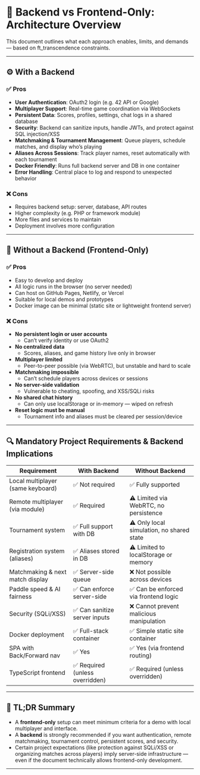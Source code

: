 
# 🧠 Backend vs Frontend-Only: Architecture Overview

This document outlines what each approach enables, limits, and demands — based on ft_transcendence constraints.

---

## ⚙️ With a Backend

### ✅ Pros
- **User Authentication**: OAuth2 login (e.g. 42 API or Google)
- **Multiplayer Support**: Real-time game coordination via WebSockets
- **Persistent Data**: Scores, profiles, settings, chat logs in a shared database
- **Security**: Backend can sanitize inputs, handle JWTs, and protect against SQL injection/XSS
- **Matchmaking & Tournament Management**: Queue players, schedule matches, and display who’s playing
- **Aliases Across Sessions**: Track player names, reset automatically with each tournament
- **Docker Friendly**: Runs full backend server and DB in one container
- **Error Handling**: Central place to log and respond to unexpected behavior

### ❌ Cons
- Requires backend setup: server, database, API routes
- Higher complexity (e.g. PHP or framework module)
- More files and services to maintain
- Deployment involves more configuration

---

## 🧁 Without a Backend (Frontend-Only)

### ✅ Pros
- Easy to develop and deploy
- All logic runs in the browser (no server needed)
- Can host on GitHub Pages, Netlify, or Vercel
- Suitable for local demos and prototypes
- Docker image can be minimal (static site or lightweight frontend server)

### ❌ Cons
- **No persistent login or user accounts**
  - Can’t verify identity or use OAuth2
- **No centralized data**
  - Scores, aliases, and game history live only in browser
- **Multiplayer limited**
  - Peer-to-peer possible (via WebRTC), but unstable and hard to scale
- **Matchmaking impossible**
  - Can’t schedule players across devices or sessions
- **No server-side validation**
  - Vulnerable to cheating, spoofing, and XSS/SQLi risks
- **No shared chat history**
  - Can only use localStorage or in-memory — wiped on refresh
- **Reset logic must be manual**
  - Tournament info and aliases must be cleared per session/device

---

## 🔍 Mandatory Project Requirements & Backend Implications

| Requirement | With Backend | Without Backend |
|------------|--------------|-----------------|
| Local multiplayer (same keyboard) | ✅ Not required | ✅ Fully supported |
| Remote multiplayer (via module) | ✅ Required | ⚠️ Limited via WebRTC, no persistence |
| Tournament system | ✅ Full support with DB | ⚠️ Only local simulation, no shared state |
| Registration system (aliases) | ✅ Aliases stored in DB | ⚠️ Limited to localStorage or memory |
| Matchmaking & next match display | ✅ Server-side queue | ❌ Not possible across devices |
| Paddle speed & AI fairness | ✅ Can enforce server-side | ✅ Can be enforced via frontend logic |
| Security (SQLi/XSS) | ✅ Can sanitize server inputs | ❌ Cannot prevent malicious manipulation |
| Docker deployment | ✅ Full-stack container | ✅ Simple static site container |
| SPA with Back/Forward nav | ✅ Yes | ✅ Yes (via frontend routing) |
| TypeScript frontend | ✅ Required (unless overridden) | ✅ Required (unless overridden) |

---

## 🧠 TL;DR Summary

- A **frontend-only** setup can meet minimum criteria for a demo with local multiplayer and interface.
- A **backend** is strongly recommended if you want authentication, remote matchmaking, tournament control, persistent scores, and security.
- Certain project expectations (like protection against SQLi/XSS or organizing matches across players) imply server-side infrastructure — even if the document technically allows frontend-only development.

---
